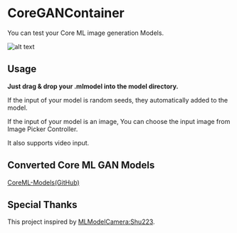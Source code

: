 # CoreGANContainer

You can test your Core ML image generation Models.

![alt text](https://github.com/john-rocky/CoreGANContainer/tree/master/readmeImages/illust1698.png)

## Usage

**Just drag & drop your .mlmodel into the model directory.**


If the input of your model is random seeds, they automatically added to the model. 

If the input of your model is an image, You can choose the input image from Image Picker Controller.

It also supports video input.

## Converted Core ML GAN Models

[CoreML-Models(GitHub)](https://github.com/john-rocky/CoreML-Models.)

## Special Thanks
This project inspired by [MLModelCamera:Shu223](https://github.com/shu223/MLModelCamera).
